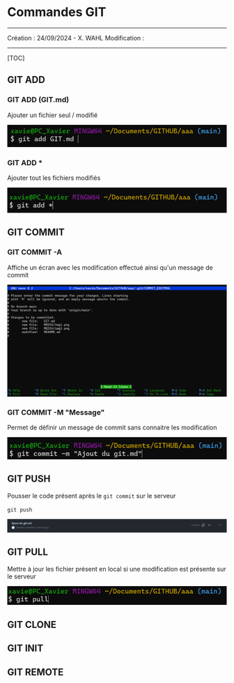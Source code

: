 # Commandes GIT



------

Création : 24/09/2024 - X. WAHL
Modification : 

------


[TOC]
<div style="page-break-after:always"></div>


## GIT ADD

### GIT ADD (GIT.md)

Ajouter un fichier seul / modifié

![GITADDFILE](Media/img1.png)

### GIT ADD *

Ajouter tout les fichiers modifiés

![GITADDALL](Media/img2.png)

## GIT COMMIT

### GIT COMMIT -A

Affiche un écran avec les modification effectué ainsi qu'un message de commit

![GITCOMMITA](Media/img3.png)

### GIT COMMIT -M "Message"

Permet de définir un message de commit sans connaitre les modification

![GITCOMMITM](Media/img4.png)

## GIT PUSH

Pousser le code présent après le `git commit` sur le serveur

`git push`


![GITPUSH](Media/img5.png)


## GIT PULL

Mettre à jour les fichier présent en local si une modification est présente sur le serveur

![GITPULL](Media/img6.png)


## GIT CLONE

## GIT INIT

## GIT REMOTE